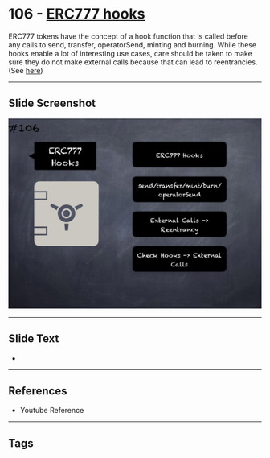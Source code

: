 # 106 - [ERC777 hooks](ERC777%20hooks.md)

ERC777 tokens have the concept of a hook function that is called before any calls to send, transfer, operatorSend, minting and burning. While these hooks enable a lot of interesting use cases, care should be taken to make sure they do not make external calls because that can lead to reentrancies. (See [here](https://github.com/crytic/building-secure-contracts/blob/master/development-guidelines/token_integration.md#erc-conformity))

___
## Slide Screenshot
![0106.png](../../images/5.Pitfalls%20and%20Best%20Practices%20201/106.png)
___
## Slide Text
- 
___
## References
- Youtube Reference
___
## Tags